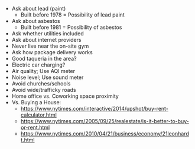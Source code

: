 * Ask about lead (paint)
  * Built before 1978 = Possibility of lead paint
* Ask about asbestos
  * Built before 1981 = Possibility of asbestos 
* Ask whether utilities included
* Ask about internet providers
* Never live near the on-site gym
* Ask how package delivery works
* Good taqueria in the area?
* Electric car charging?
* Air quality; Use AQI meter
* Noise level; Use sound meter
* Avoid churches/schools
* Avoid wide/trafficky roads
* Home office vs. Coworking space proximity
* Vs. Buying a House:
  * https://www.nytimes.com/interactive/2014/upshot/buy-rent-calculator.html
  * https://www.nytimes.com/2005/09/25/realestate/is-it-better-to-buy-or-rent.html
  * https://www.nytimes.com/2010/04/21/business/economy/21leonhardt.html
